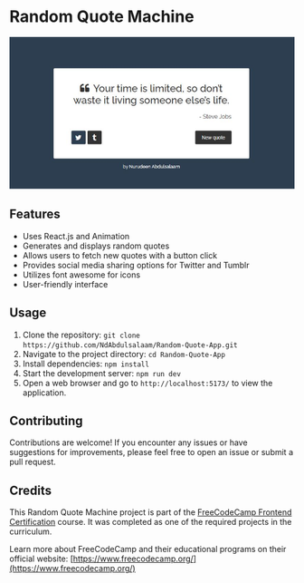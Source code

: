 # Random Quote Machine

![Qoute Machine Preview](public/quote-machine-screenshot.JPG)

## Features
- Uses React.js and Animation
- Generates and displays random quotes
- Allows users to fetch new quotes with a button click
- Provides social media sharing options for Twitter and Tumblr
- Utilizes font awesome for icons
- User-friendly interface

## Usage
1. Clone the repository: `git clone https://github.com/NdAbdulsalaam/Random-Quote-App.git`
2. Navigate to the project directory: `cd Random-Quote-App`
3. Install dependencies: `npm install`
4. Start the development server: `npm run dev`
5. Open a web browser and go to `http://localhost:5173/` to view the application.

## Contributing
Contributions are welcome! If you encounter any issues or have suggestions for improvements, please feel free to open an issue or submit a pull request.

## Credits
This Random Quote Machine project is part of the [FreeCodeCamp Frontend Certification](https://www.freecodecamp.org/learn/front-end-libraries/) course. It was completed as one of the required projects in the curriculum.

Learn more about FreeCodeCamp and their educational programs on their official website: [https://www.freecodecamp.org/](https://www.freecodecamp.org/)
